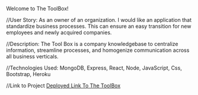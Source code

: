 Welcome to The ToolBox!

//User Story:
As an owner of an organization. I would like an application that standardize business processes. This can ensure an easy transition for new employees and newly acquired companies.

//Description:
The Tool Box is a company knowledgebase to centralize information, streamline processes, and homogenize communication across all business verticals.

//Technologies Used:
MongoDB, Express, React, Node, JavaScript, Css, Bootstrap, Heroku

//Link to Project
<a href="https://frozen-stream-19297.herokuapp.com/">Deployed Link To The ToolBox</a>

